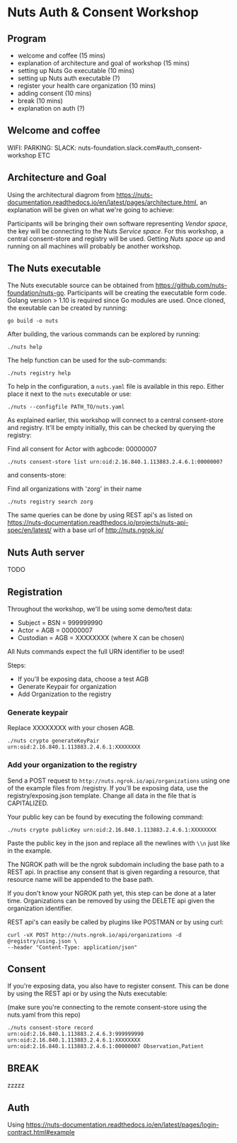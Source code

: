 # Nuts Auth & Consent Workshop

## Program

- welcome and coffee (15 mins)
- explanation of architecture and goal of workshop (15 mins)
- setting up Nuts Go executable (10 mins)
- setting up Nuts auth executable (?)
- register your health care organization (10 mins)
- adding consent (10 mins)
- break (10 mins)
- explanation on auth (?)

## Welcome and coffee

WIFI: 
PARKING:
SLACK: nuts-foundation.slack.com#auth_consent-workshop
ETC

## Architecture and Goal

Using the architectural diagrom from https://nuts-documentation.readthedocs.io/en/latest/pages/architecture.html, an explanation will be given on what we're going to achieve:

Participants will be bringing their own software representing *Vendor space*, the key will be connecting to the Nuts *Service space*.
For this workshop, a central consent-store and registry will be used. Getting *Nuts space* up and running on all machines will probably be another workshop.

## The Nuts executable

The Nuts executable source can be obtained from https://github.com/nuts-foundation/nuts-go. Participants will be creating the executable form code. Golang version > 1.10 is required since Go modules are used. Once cloned, the exeutable can be created by running:

```Shell
go build -o nuts
```

After building, the various commands can be explored by running:

```Shell
./nuts help
```

The help function can be used for the sub-commands:

```Shell
./nuts registry help
```

To help in the configuration, a `nuts.yaml` file is available in this repo. Either place it next to the `nuts` executable or use:

```Shell
./nuts --configfile PATH_TO/nuts.yaml
```

As explained earlier, this workshop will connect to a central consent-store and registry. It'll be empty initially, this can be checked by querying the registry:

Find all consent for Actor with agbcode: 00000007
```Shell
./nuts consent-store list urn:oid:2.16.840.1.113883.2.4.6.1:00000007
```

and consents-store:

Find all organizations with 'zorg' in their name
```Shell
./nuts registry search zorg
```

The same queries can be done by using REST api's as listed on https://nuts-documentation.readthedocs.io/projects/nuts-api-spec/en/latest/ with a base url of http://nuts.ngrok.io/

## Nuts Auth server

TODO

## Registration

Throughout the workshop, we'll be using some demo/test data:

- Subject = BSN = 999999990
- Actor = AGB = 00000007
- Custodian = AGB = XXXXXXXX (where X can be chosen)

All Nuts commands expect the full URN identifier to be used!

Steps:
- If you'll be exposing data, choose a test AGB
- Generate Keypair for organization
- Add Organization to the registry

### Generate keypair

Replace XXXXXXXX with your chosen AGB.
```Shell
./nuts crypto generateKeyPair urn:oid:2.16.840.1.113883.2.4.6.1:XXXXXXXX
```

### Add your organization to the registry

Send a POST request to `http://nuts.ngrok.io/api/organizations` using one of the example files from /registry. If you'll be exposing data, use the registry/exposing.json template. Change all data in the file that is CAPITALIZED.

Your public key can be found by executing the following command:
```Shell
./nuts crypto publicKey urn:oid:2.16.840.1.113883.2.4.6.1:XXXXXXXX
```
Paste the public key in the json and replace all the newlines with `\\n` just like in the example.

The NGROK path will be the ngrok subdomain including the base path to a REST api. In practise any consent that is given regarding a resource, that resource name will be appended to the base path.

If you don't know your NGROK path yet, this step can be done at a later time. Organizations can be removed by using the DELETE api given the organization identifier.

REST api's can easily be called by plugins like POSTMAN or by using curl:

```Shell
curl -vX POST http://nuts.ngrok.io/api/organizations -d @registry/using.json \
--header "Content-Type: application/json"
```

## Consent

If you're exposing data, you also have to register consent. This can be done by using the REST api or by using the Nuts executable:

(make sure you're connecting to the remote consent-store using the nuts.yaml from this repo)
```Shell
./nuts consent-store record urn:oid:2.16.840.1.113883.2.4.6.3:999999990 urn:oid:2.16.840.1.113883.2.4.6.1:XXXXXXXX urn:oid:2.16.840.1.113883.2.4.6.1:00000007 Observation,Patient
```

## BREAK

zzzzz

## Auth

Using https://nuts-documentation.readthedocs.io/en/latest/pages/login-contract.html#example

 

